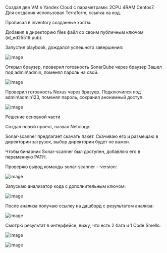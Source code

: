 Создал две VM в Yandex Cloud с параметрами: 2CPU 4RAM Centos7. Для создания использовал Terraform, ссылка на код.

Прописал в inventory созданные хосты.

Добавил в директорию files файл со своим публичным ключом (id_ed25519.pub).

Запустил playbook, дождался успешного завершения:

![image](https://github.com/inyushov/devops-netology/assets/127683348/f5d7c154-2c36-466c-9300-b08883d8cab0)

Открыл браузер, проверил готовность SonarQube через браузер
Зашел под admin\admin, поменял пароль на свой.

![image](https://github.com/inyushov/devops-netology/assets/127683348/84ac1de1-1b04-444e-afd5-4e035c99c25d)

Проверил готовность Nexus через бразуер.
Подключился под admin\admin123, поменял пароль, сохранил анонимный доступ.

![image](https://github.com/inyushov/devops-netology/assets/127683348/fc68b13e-cec6-43bc-af07-35962c79982f)

Решение основной части

Создал новый проект, назвал Netology.

Sonar-scanner предлагает скачать пакет. Скачиваю его и размещаю в директории загрузок, выбор директории будет не важен.

Чтобы бинарник Sonar-scanner был доступен, добавляю его в переменную PATH.

Проверяю вывод команды sonar-scanner --version:

![image](https://github.com/inyushov/devops-netology/assets/127683348/d1309c05-98f4-49bf-915c-480d988097cd)

Запускаю анализатор кода с дополнительным ключом:

![image](https://github.com/inyushov/devops-netology/assets/127683348/795e151c-fd76-49c7-9c27-c58603d8b30b)

После анализа получаю ссылку на дашборд с результатом анализа:

![image](https://github.com/inyushov/devops-netology/assets/127683348/a48462e7-1601-4d85-a314-d4ee43737ab8)

Смотрю результат в интерфейсе, вижу, что есть 2 бага и 1 Code Smells:

![image](https://github.com/inyushov/devops-netology/assets/127683348/4c83b774-bb7c-4723-89ac-0ea4b080b28e)

![image](https://github.com/inyushov/devops-netology/assets/127683348/990d7a6f-c4b1-48a9-84f4-73d34fd63528)


